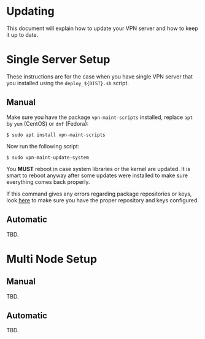 # Updating

This document will explain how to update your VPN server and how to keep it
up to date.

# Single Server Setup

These instructions are for the case when you have single VPN server that you 
installed using the `deploy_${DIST}.sh` script.

## Manual

Make sure you have the package `vpn-maint-scripts` installed, replace `apt` by 
`yum` (CentOS) or `dnf` (Fedora):

```
$ sudo apt install vpn-maint-scripts
```

Now run the following script:

```
$ sudo vpn-maint-update-system
```

You **MUST** reboot in case system libraries or the kernel are updated. It is
smart to reboot anyway after some updates were installed to make sure 
everything comes back properly.

If this command gives any errors regarding package repositories or keys, look 
[here](REPO.md) to make sure you have the proper repository and keys 
configured.

## Automatic

TBD.

# Multi Node Setup

## Manual

TBD.

## Automatic

TBD.
